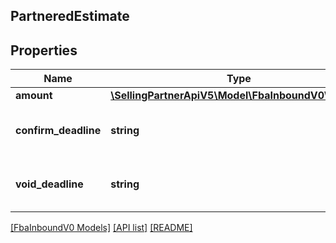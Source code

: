 ## PartneredEstimate

## Properties

Name | Type | Description | Notes
------------ | ------------- | ------------- | -------------
**amount** | [**\SellingPartnerApiV5\Model\FbaInboundV0\Amount**](Amount.md) |  |
**confirm_deadline** | **string** | A datetime string in ISO 8601 format | [optional]
**void_deadline** | **string** | A datetime string in ISO 8601 format | [optional]

[[FbaInboundV0 Models]](../) [[API list]](../../Api) [[README]](../../../README.md)
